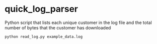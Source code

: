 # quick_log_parser

Python script that lists each unique customer in the log file and the total number of bytes that the customer has downloaded

`python read_log.py example_data.log`
